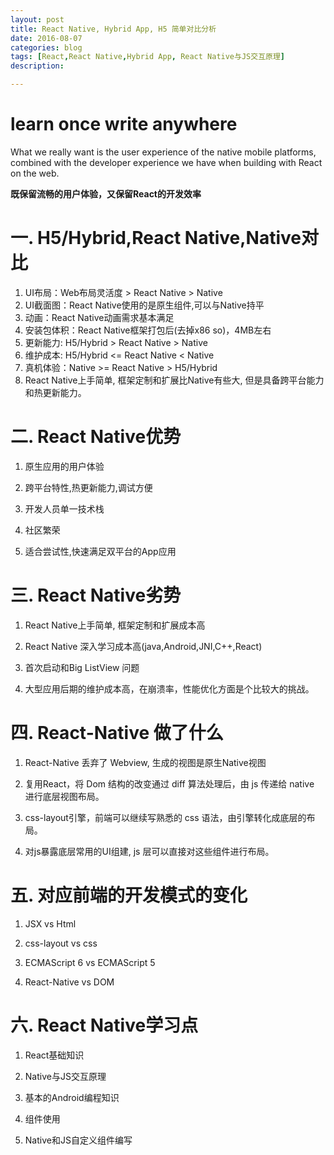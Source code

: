 ```yaml
---
layout: post
title: React Native, Hybrid App, H5 简单对比分析
date: 2016-08-07
categories: blog
tags: [React,React Native,Hybrid App, React Native与JS交互原理]
description:

---
```


# learn once write anywhere


What we really want is the user experience of the native mobile platforms, combined with the developer experience we have when building with React on the web.

**既保留流畅的用户体验，又保留React的开发效率**



# 一. H5/Hybrid,React Native,Native对比

1. UI布局：Web布局灵活度 > React Native > Native
2. UI截面图：React Native使用的是原生组件,可以与Native持平
3. 动画：React Native动画需求基本满足
4. 安装包体积：React Native框架打包后(去掉x86 so)，4MB左右
5. 更新能力: H5/Hybrid > React Native > Native
6. 维护成本: H5/Hybrid <= React Native < Native
7. 真机体验：Native >= React Native > H5/Hybrid
8. React Native上手简单, 框架定制和扩展比Native有些大, 但是具备跨平台能力和热更新能力。



# 二. React Native优势

1. 原生应用的用户体验

2. 跨平台特性,热更新能力,调试方便

3. 开发人员单一技术栈

4. 社区繁荣

5. 适合尝试性,快速满足双平台的App应用



# 三. React Native劣势

1. React Native上手简单, 框架定制和扩展成本高

2. React Native 深入学习成本高(java,Android,JNI,C++,React)

3. 首次启动和Big ListView 问题

4. 大型应用后期的维护成本高，在崩溃率，性能优化方面是个比较大的挑战。



# 四. React-Native 做了什么

1. React-Native 丢弃了 Webview, 生成的视图是原生Native视图

2. 复用React，将 Dom 结构的改变通过 diff 算法处理后，由 js 传递给 native 进行底层视图布局。

3. css-layout引擎，前端可以继续写熟悉的 css 语法，由引擎转化成底层的布局。

4. 对js暴露底层常用的UI组建, js 层可以直接对这些组件进行布局。



# 五. 对应前端的开发模式的变化

1. JSX vs Html

2. css-layout vs css

3. ECMAScript 6 vs ECMAScript 5

4. React-Native vs DOM




# 六. React Native学习点

1. React基础知识

2. Native与JS交互原理

3. 基本的Android编程知识

4. 组件使用

5. Native和JS自定义组件编写